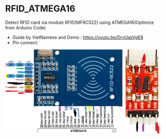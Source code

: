 # RFID_ATMEGA16
Detect RFID card via module RFID(MFRC522) using ATMEGA16(Optimize from Arduino Code)
- Guide by VietNamese and Demo : https://youtu.be/DrvUajjVgE8
- Pin connect:

![](RFIDPinConnect.png)
